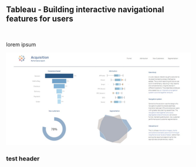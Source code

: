 <h2>Tableau - Building interactive navigational features for users</h2>

<br>

<p>lorem ipsum</p>

![This is an image](/Tableau_Building_interactive_navigational_features_for_users/Assets/thumbnail.jpeg)


<h3>test header</h3>
